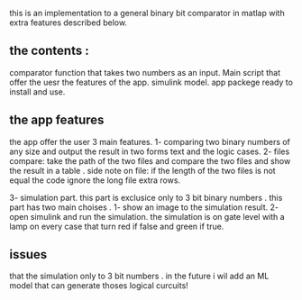 this is an implementation to a general binary bit comparator in matlap with extra features described below. 

## the contents :
comparator function that takes two numbers as an input.
Main script that offer the uesr the features of the app.
simulink model.
app packege ready to  install and use.

## the app features
the app offer the user 3 main features.
1-  comparing two binary numbers of any size and output the result in two forms text and the logic cases.
2- files compare: take  the path of the two files and compare the two files and show the result in a table .
side note on file:   if the length of the two files is not equal the code  ignore the long file extra rows.

3- simulation part.
this part is exclusice only to 3 bit binary numbers .
this part has two main choises .
    1- show an image  to the simulation result.
    2- open simulink and run the simulation.
the simulation is on gate level with a lamp on every case  that turn red if false and green if true.

## issues
that the simulation only to 3 bit numbers  .
in the future i wil add an ML model that can generate thoses  logical curcuits! 




